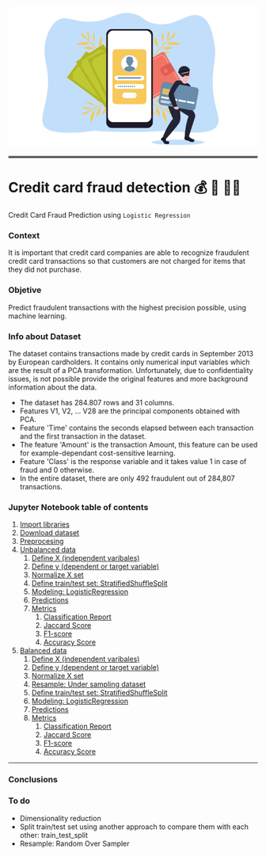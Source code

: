 ![credit card banner](images/banner-credit-card-fraud.jpg "Credit card fraud detection banner")

<hr style="border:2px solid gray">

# Credit card fraud detection :moneybag: :supervillain: :supervillain_woman:
Credit Card Fraud Prediction using `Logistic Regression`


### Context
It is important that credit card companies are able to recognize fraudulent credit card transactions so that customers are not charged for items that they did not purchase.

### Objetive
Predict fraudulent transactions with the highest precision possible, using machine learning. 

### Info about Dataset
The dataset contains transactions made by credit cards in September 2013 by European cardholders.
It contains only numerical input variables which are the result of a PCA transformation. Unfortunately, due to confidentiality issues, is not possible provide the original features and more background information about the data.

* The dataset has 284.807 rows and 31 columns. 
* Features V1, V2, … V28 are the principal components obtained with PCA. 
* Feature 'Time' contains the seconds elapsed between each transaction and the first transaction in the dataset. 
* The feature 'Amount' is the transaction Amount, this feature can be used for example-dependant cost-sensitive learning. 
* Feature 'Class' is the response variable and it takes value 1 in case of fraud and 0 otherwise.
* In the entire dataset, there are only 492 fraudulent out of 284,807 transactions.

### Jupyter Notebook table of contents


<ol>
    <li><a href= "#Import libraries">Import libraries</a></li>
    <li><a href= "#Download dataset">Download dataset</a></li>
    <li><a href="#Preprocesing">Preprocesing</a></li>
    <li><a href="#Unbalanced data">Unbalanced data</a>
        <ol>
            <li><a href="#Define X">Define X (independent varibales)</a></li>
            <li><a href="#Define y">Define y (dependent or target variable)</a> </li>
            <li><a href="#Normalize X set">Normalize X set</a></li>
            <li><a href="#Define train/test set">Define train/test set: StratifiedShuffleSplit</a></li>
            <li><a href="#Modeling: LogisticRegression">Modeling: LogisticRegression</a></li>
            <li><a href="#Predictions">Predictions</a></li>
            <li><a href="#Metrics">Metrics</a>
                <ol>
                    <li><a href="#Classification Report">Classification Report</a></li>
                    <li><a href="#jaccard Score">Jaccard Score</a></li>
                    <li><a href="#F1-Score">F1-score</a></li>
                    <li><a href="#Accuracy Score">Accuracy Score</a></li>
                </ol>
            </li>
        </ol>
    </li>
    <li><a href="#Balanced data">Balanced data</a>
        <ol>
            <li><a href="#Define X">Define X (independent varibales)</a></li>
            <li><a href="#Define y">Define y (dependent or target variable)</a> </li>
            <li><a href="#Normalize X set">Normalize X set</a></li>
            <li><a href="#undersampling">Resample: Under sampling dataset</a></li>
            <li><a href="#Define train/test set">Define train/test set: StratifiedShuffleSplit</a></li>
            <li><a href="#Modeling: LogisticRegression">Modeling: LogisticRegression</a></li>
            <li><a href="#Predictions">Predictions</a></li>
            <li><a href="#Metrics">Metrics</a>
                <ol>
                    <li><a href="#Classification Report">Classification Report</a></li>
                    <li><a href="#jaccard Score">Jaccard Score</a></li>
                    <li><a href="#F1-Score">F1-score</a></li>
                    <li><a href="#Accuracy Score">Accuracy Score</a></li>
                </ol>
            </li>
        </ol>
    </li>
</ol>

<hr style="border:1px black">

### Conclusions


### To do
- Dimensionality reduction
- Split train/test set using another approach to compare them with each other: train_test_split
- Resample: Random Over Sampler